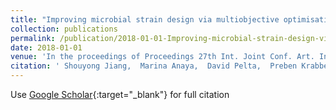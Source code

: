 ```yaml
---
title: "Improving microbial strain design via multiobjective optimisation and decision making"
collection: publications
permalink: /publication/2018-01-01-Improving-microbial-strain-design-via-multiobjective-optimisation-and-decision-making
date: 2018-01-01
venue: 'In the proceedings of Proceedings 27th Int. Joint Conf. Art. Intell. &amp; 23rd Euro. Conf. Art. Intell.(IJCAI-ECAI)'
citation: ' Shouyong Jiang,  Marina Anaya,  David Pelta,  Preben Krabben,  Marcus Kaiser,  Natalio Krasnogor, &quot;Improving microbial strain design via multiobjective optimisation and decision making.&quot; In the proceedings of Proceedings 27th Int. Joint Conf. Art. Intell. &amp;amp; 23rd Euro. Conf. Art. Intell.(IJCAI-ECAI), 2018.'
---
```

Use [Google Scholar](https://scholar.google.com/scholar?q=Improving+microbial+strain+design+via+multiobjective+optimisation+and+decision+making){:target="_blank"} for full citation